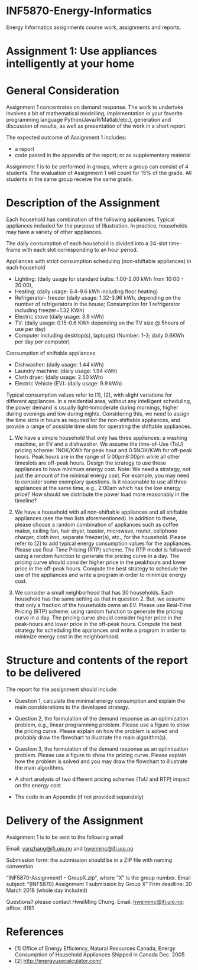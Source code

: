# INF5870-Energy-Informatics
Energy Informatics assignments course work, assignments and reports.

# Assignment 1: Use appliances intelligently at your home

# General Consideration
Assignment 1 concentrates on demand response. The work to undertake involves a bit of
mathematical modelling, implementation in your favorite programming language
Python/Java/R/Matlab/etc.), generation and discussion of results, as well as presentation of
the work in a short report.

The expected outcome of Assignment 1 includes:
- a report
- code pasted in the appendix of the report; or as supplementary material

Assignment 1 is to be performed in groups, where a group can consist of 4 students.
The evaluation of Assignment 1 will count for 15% of the grade. All students in the same
group receive the same grade.

# Description of the Assignment
Each household has combination of the following appliances. Typical appliances included for
the purpose of Illustration. In practice, households may have a variety of other appliances.

The daily consumption of each household is divided into a 24-slot time-frame with each slot
corresponding to an hour period.

Appliances with strict consumption scheduling (non-shiftable appliances) in each household
- Lighting: (daily usage for standard bulbs: 1.00-2.00 kWh from 10:00 - 20:00),
- Heating: (daily usage: 6.4-9.6 kWh including floor heating)
- Refrigerator- freezer (daily usage: 1.32-3.96 kWh, depending on the number of
  refrigerators in the house; Consumption for 1 refrigerator including freezer=1.32 KWh)
- Electric stove (daily usage: 3.9 kWh)
- TV: (daily usage: 0.15-0.6 KWh depending on the TV size @ 5hours of use per day)
- Computer including desktop(s), laptop(s) (Number: 1-3; daily 0.6KWh per day per computer)

Consumption of shiftable appliances
- Dishwasher: (daily usage: 1.44 kWh)
- Laundry machine: (daily usage: 1.94 kWh)
- Cloth dryer: (daily usage: 2.50 kWh)
- Electric Vehicle (EV): (daily usage: 9.9 kWh)

Typical consumption values refer to [1], [2], with slight variations for different appliances. In
a residential area, without any intelligent scheduling, the power demand is usually light-tomoderate
during mornings, higher during evenings and low during nights. Considering this,
we need to assign the time slots in hours as required for the non-shiftable appliances, and
provide a range of possible time slots for operating the shiftable appliances.

1. We have a simple household that only has three appliances: a washing machine, an EV
and a dishwasher. We assume the time-of-Use (ToU) pricing scheme: 1NOK/KWh for
peak hour and 0.5NOK/KWh for off-peak hours. Peak hours are in the range of 5:00pm8:00pm
while all other timeslots are off-peak hours. Design the strategy to use these
appliances to have minimum energy cost.
Note: We need a strategy, not just the amount of the minimal energy cost. For example,
you may need to consider some exemplary questions. Is it reasonable to use all three
appliances at the same time, e.g., 2:00am which has the low energy price? How should
we distribute the power load more reasonably in the timeline?


2. We have a household with all non-shiftable appliances and all shiftable appliances (see
the two lists aforementioned). In addition to these, please choose a random combination
of appliances such as coffee maker, ceiling fan, hair dryer, toaster, microwave, router,
cellphone charger, cloth iron, separate freezer(s), etc., for the household. Please refer to
[2] to add typical energy consumption values for the appliances. Please use Real-Time
Pricing (RTP) scheme. The RTP model is followed: using a random function to generate
the pricing curve in a day. The pricing curve should consider higher price in the peakhours
and lower price in the off-peak hours. Compute the best strategy to schedule the
use of the appliances and write a program in order to minimize energy cost.


3. We consider a small neighborhood that has 30 households. Each household has the same
setting as that in question 2. But, we assume that only a fraction of the households owns
an EV. Please use Real-Time Pricing (RTP) scheme: using random function to generate the
pricing curve in a day. The pricing curve should consider higher price in the peak-hours
and lower price in the off-peak hours. Compute the best strategy for scheduling the
appliances and write a program in order to minimize energy cost in the neighborhood.

# Structure and contents of the report to be delivered
The report for the assignment should include:

- Question 1, calculate the minimal energy consumption and explain the main
considerations to the developed strategy.

-  Question 2, the formulation of the demand response as an optimization problem, e.g.,
linear programming problem. Please use a figure to show the pricing curve. Please
explain on how the problem is solved and probably draw the flowchart to illustrate the
main algorithm(s).

-  Question 3, the formulation of the demand response as an optimization problem. Please
use a figure to show the pricing curve. Please explain how the problem is solved and you
may draw the flowchart to illustrate the main algorithms.

- A short analysis of two different pricing schemes (ToU and RTP) impact on the energy
cost

- The code in an Appendix (if not provided separately)


# Delivery of the Assignment
Assignment 1 is to be sent to the following email
  
  Email: yanzhang@ifi.uio.no and hweiminc@ifi.uio.no

Submission form: the submission should be in a ZIP file with naming convention 
  
  “INF5870-Assignment1 - GroupX.zip", where “X” is the group number.
  Email subject: “[INF5870] Assignment 1 submission by Group X”
  Firm deadline: 20 March 2018 (whole day included)

Questions? please contact HweiMing Chung. Email: hweiminc@ifi.uio.no; office: 4161

# References
- [1] Office of Energy Efficiency, Natural Resources Canada, Energy Consumption of Household Appliances Shipped in Canada Dec. 2005
- [2] http://energyusecalculator.com/
